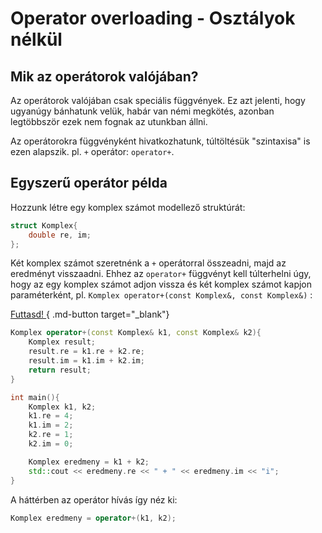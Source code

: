 # Operator overloading - Osztályok nélkül

## Mik az operátorok valójában?

Az operátorok valójában csak speciális függvények. Ez azt jelenti, hogy ugyanúgy bánhatunk velük, habár van némi megkötés, azonban legtöbbször ezek nem fognak az utunkban állni. 

Az operátorokra függvényként hivatkozhatunk, túltöltésük "szintaxisa" is ezen alapszik. pl. `+` operátor: `operator+`.

## Egyszerű operátor példa

Hozzunk létre egy komplex számot modellező struktúrát:
```cpp
struct Komplex{
    double re, im;
};
```

Két komplex számot szeretnénk a `+` operátorral összeadni, majd az eredményt visszaadni. Ehhez az `operator+` függvényt kell túlterhelni úgy, hogy az egy komplex számot adjon vissza és két komplex számot kapjon paraméterként, pl. `Komplex operator+(const Komplex&, const Komplex&)` :

[ Futtasd! ](<https://godbolt.org/z/dexTfaWG3>){ .md-button target="_blank"}
```cpp
Komplex operator+(const Komplex& k1, const Komplex& k2){
    Komplex result;
    result.re = k1.re + k2.re;
    result.im = k1.im + k2.im;
    return result;
}

int main(){
    Komplex k1, k2;
    k1.re = 4;
    k1.im = 2;
    k2.re = 1;
    k2.im = 0;

    Komplex eredmeny = k1 + k2;
    std::cout << eredmeny.re << " + " << eredmeny.im << "i";
}
```

A háttérben az operátor hívás így néz ki:

```cpp
Komplex eredmeny = operator+(k1, k2);
```

